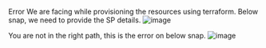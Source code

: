 Error We are facing while provisioning the resources using terraform.
Below snap, we need to provide the SP details.
![image](https://github.com/user-attachments/assets/fdf88ddc-6691-4e82-bce9-c281c1b9c9d5)

You are not in the right path, this is the error on below snap.
![image](https://github.com/user-attachments/assets/d1825a54-3efd-4046-b1c2-c4786ee45d3f)


